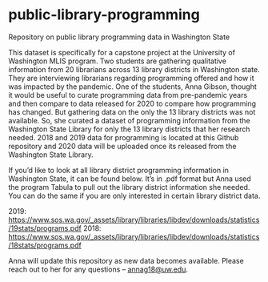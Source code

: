 # public-library-programming

Repository on public library programming data in Washington State

This dataset is specifically for a capstone project at the University of Washington MLIS program.  Two students are gathering qualitative information from 20 librarians across 13 library districts in Washington state.  They are interviewing librarians regarding programming offered and how it was impacted by the pandemic.  One of the students, Anna Gibson, thought it would be useful to curate programming data from pre-pandemic years and then compare to data released for 2020 to compare how programming has changed.  But gathering data on the only the 13 library districts was not available.  So, she curated a dataset of programming information from the Washington State Library for only the 13 library districts that her research needed.  2018 and 2019 data for programming is located at this Github repository and 2020 data will be uploaded once its released from the Washington State Library.  

If you’d like to look at all library district programming information in Washington State, it can be found below.  It’s in .pdf format but Anna used the program Tabula to pull out the library district information she needed.  You can do the same if you are only interested in certain library district data. 

2019:  https://www.sos.wa.gov/_assets/library/libraries/libdev/downloads/statistics/19stats/programs.pdf 
2018:  https://www.sos.wa.gov/_assets/library/libraries/libdev/downloads/statistics/18stats/programs.pdf 

Anna will update this repository as new data becomes available.  Please reach out to her for any questions – annag18@uw.edu. 
